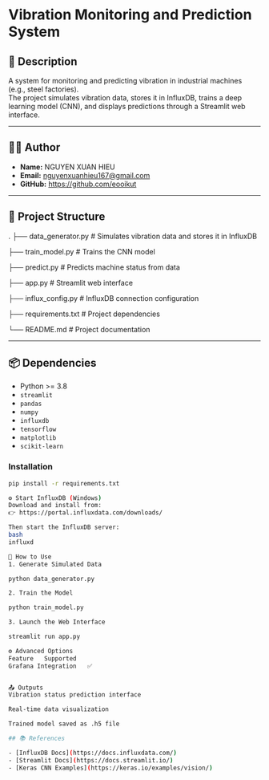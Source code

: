   # Vibration Monitoring and Prediction System
  
  ## 📌 Description
  
  A system for monitoring and predicting vibration in industrial machines (e.g., steel factories).  
  The project simulates vibration data, stores it in InfluxDB, trains a deep learning model (CNN), and displays predictions through a Streamlit web interface.
  
  ---
  
  ## 👨‍💻 Author
  
  - **Name:** NGUYEN XUAN HIEU
  - **Email:** nguyenxuanhieu167@gmail.com
  - **GitHub:** https://github.com/eooikut
  
  ---
  
  ## 🧱 Project Structure
  .
  ├── data_generator.py # Simulates vibration data and stores it in InfluxDB
  
  ├── train_model.py # Trains the CNN model
  
  ├── predict.py # Predicts machine status from data
  
  ├── app.py # Streamlit web interface
  
  ├── influx_config.py # InfluxDB connection configuration
  
  ├── requirements.txt # Project dependencies
  
  └── README.md # Project documentation
  
  
  ---
  
  ## 📦 Dependencies
  
  - Python >= 3.8
  - `streamlit`
  - `pandas`
  - `numpy`
  - `influxdb`
  - `tensorflow`
  - `matplotlib`
  - `scikit-learn`
  
  ### Installation
  
  ```bash
  pip install -r requirements.txt
  
  ⚙️ Start InfluxDB (Windows)
  Download and install from:
  👉 https://portal.influxdata.com/downloads/
  
  Then start the InfluxDB server:
  bash
  influxd
  
  🚀 How to Use
  1. Generate Simulated Data
  
  python data_generator.py
  
  2. Train the Model
  
  python train_model.py
  
  3. Launch the Web Interface
  
  streamlit run app.py
  
  ⚙️ Advanced Options
  Feature	Supported
  Grafana Integration	✅
  
  
  📤 Outputs
  Vibration status prediction interface
  
  Real-time data visualization
  
  Trained model saved as .h5 file
  
 ## 📚 References

- [InfluxDB Docs](https://docs.influxdata.com/)
- [Streamlit Docs](https://docs.streamlit.io/)
- [Keras CNN Examples](https://keras.io/examples/vision/)
